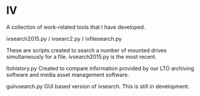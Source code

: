 IV
==
A collection of work-related tools that I have developed. 

ivsearch2015.py / ivsearc2.py / ivfilesearch.py

These are scripts created to search a number of mounted drives simultaneously for a file.
ivsearch2015.py is the most recent.

ltohistory.py
Created to compare information provided by our LTO archiving software and media asset management software.

guiivsearch.py
GUI based version of ivsearch. This is still in development.